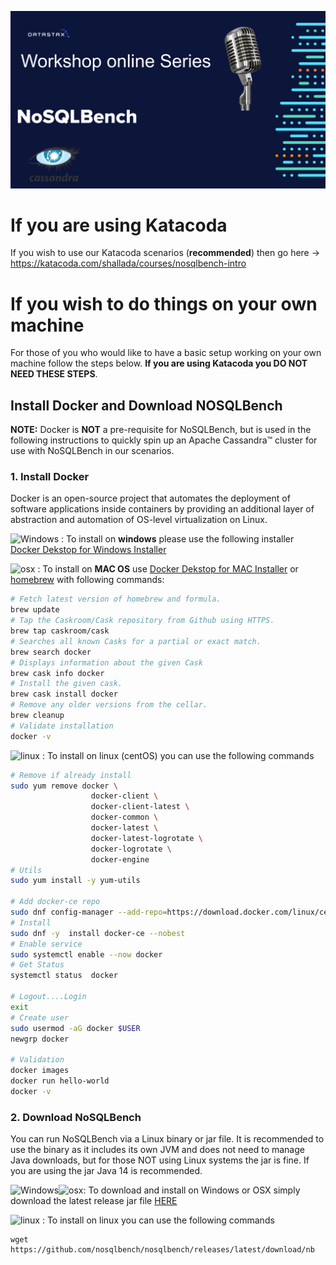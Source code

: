 
![OK](https://github.com/DataStax-Academy/nosqlbech-workshop-online/blob/master/materials/images/title-page.png?raw=true)

# If you are using Katacoda
If you wish to use our Katacoda scenarios (**recommended**) then go here -> https://katacoda.com/shallada/courses/nosqlbench-intro

# If you wish to do things on your own machine
For those of you who would like to have a basic setup working on your own machine follow the steps below. **If you are using Katacoda you DO NOT NEED THESE STEPS**.

## Install Docker and Download NOSQLBench
**NOTE:** Docker is **NOT** a pre-requisite for NoSQLBench, but is used in the following instructions to quickly spin up an Apache Cassandra™ cluster for use with NoSQLBench in our scenarios.


### 1. Install Docker

Docker is an open-source project that automates the deployment of software applications inside containers by providing an additional layer of abstraction and automation of OS-level virtualization on Linux.

![Windows](https://github.com/DataStax-Academy/nosqlbench-workshop-online/blob/master/materials/images/windows32.png?raw=true) : To install on **windows** please use the following installer [Docker Dekstop for Windows Installer](https://download.docker.com/win/stable/Docker%20Desktop%20Installer.exe)

![osx](https://github.com/DataStax-Academy/nosqlbench-workshop-online/blob/master/materials/images/mac32.png?raw=true) : To install on **MAC OS**  use [Docker Dekstop for MAC Installer](https://download.docker.com/mac/stable/Docker.dmg) or [homebrew](https://docs.brew.sh/Installation) with following commands:
```bash
# Fetch latest version of homebrew and formula.
brew update              
# Tap the Caskroom/Cask repository from Github using HTTPS.
brew tap caskroom/cask                
# Searches all known Casks for a partial or exact match.
brew search docker                    
# Displays information about the given Cask
brew cask info docker
# Install the given cask.
brew cask install docker              
# Remove any older versions from the cellar.
brew cleanup
# Validate installation
docker -v
```

![linux](https://github.com/DataStax-Academy/nosqlbench-workshop-online/blob/master/materials/images/linux32.png?raw=true) : To install on linux (centOS) you can use the following commands
```bash
# Remove if already install
sudo yum remove docker \
                  docker-client \
                  docker-client-latest \
                  docker-common \
                  docker-latest \
                  docker-latest-logrotate \
                  docker-logrotate \
                  docker-engine
# Utils
sudo yum install -y yum-utils

# Add docker-ce repo
sudo dnf config-manager --add-repo=https://download.docker.com/linux/centos/docker-ce.repo
# Install
sudo dnf -y  install docker-ce --nobest
# Enable service
sudo systemctl enable --now docker
# Get Status
systemctl status  docker

# Logout....Login
exit
# Create user
sudo usermod -aG docker $USER
newgrp docker

# Validation
docker images
docker run hello-world
docker -v
```
### 2. Download NoSQLBench

You can run NoSQLBench via a Linux binary or jar file. It is recommended to use the binary as it includes its own JVM and does not need to manage Java downloads, but for those NOT using Linux systems the jar is fine. If you are using the jar Java 14 is recommended.

![Windows](https://github.com/DataStax-Academy/nosqlbench-workshop-online/blob/master/materials/images/windows32.png?raw=true)![osx](https://github.com/DataStax-Academy/nosqlbench-workshop-online/blob/master/materials/images/mac32.png?raw=true): To download and install on Windows or OSX simply download the latest release jar file [HERE](https://github.com/nosqlbench/nosqlbench/releases/latest/download/nb.jar)

![linux](https://github.com/DataStax-Academy/nosqlbench-workshop-online/blob/master/materials/images/linux32.png?raw=true) : To install on linux you can use the following commands
```
wget https://github.com/nosqlbench/nosqlbench/releases/latest/download/nb
```
